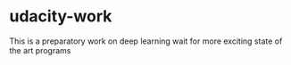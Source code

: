 # udacity-work
This is a preparatory work on deep learning wait for more exciting state of the art programs 
